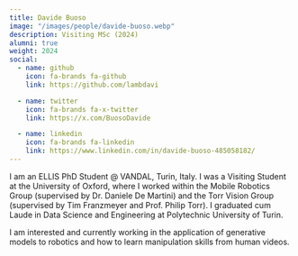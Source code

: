```yaml
---
title: Davide Buoso
image: "/images/people/davide-buoso.webp"
description: Visiting MSc (2024)
alumni: true
weight: 2024
social:
  - name: github
    icon: fa-brands fa-github
    link: https://github.com/lambdavi

  - name: twitter
    icon: fa-brands fa-x-twitter
    link: https://x.com/BuosoDavide

  - name: linkedin
    icon: fa-brands fa-linkedin
    link: https://www.linkedin.com/in/davide-buoso-485058182/
---
```


I am an ELLIS PhD Student @ VANDAL, Turin, Italy. I was a Visiting Student at the University of Oxford, where I worked within the Mobile Robotics Group (supervised by Dr. Daniele De Martini) and the Torr Vision Group (supervised by Tim Franzmeyer and Prof. Philip Torr). I graduated cum Laude in Data Science and Engineering at Polytechnic University of Turin. 

I am interested and currently working in the application of generative models to robotics and how to learn manipulation skills from human videos.
